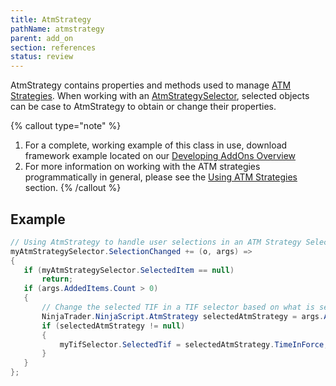 ```yaml
---
title: AtmStrategy
pathName: atmstrategy
parent: add_on
section: references
status: review
---
```


AtmStrategy contains properties and methods used to manage [ATM Strategies](advanced_trade_management_atm). When working with an [AtmStrategySelector](atmstrategyselector), selected objects can be case to AtmStrategy to obtain or change their properties.

{% callout type="note" %}

1. For a complete, working example of this class in use, download framework example located on our [Developing AddOns Overview](developing_add_ons)
2. For more information on working with the ATM strategies programmatically in general, please see the [Using ATM Strategies](using_atm_strategies) section.
{% /callout %}

## Example

```csharp
// Using AtmStrategy to handle user selections in an ATM Strategy Selector
myAtmStrategySelector.SelectionChanged += (o, args) =>
{
   if (myAtmStrategySelector.SelectedItem == null)
       return;
   if (args.AddedItems.Count > 0)
   {
       // Change the selected TIF in a TIF selector based on what is selected in the ATM Strategy Selector
       NinjaTrader.NinjaScript.AtmStrategy selectedAtmStrategy = args.AddedItems[0] as NinjaTrader.NinjaScript.AtmStrategy;
       if (selectedAtmStrategy != null)
       {
           myTifSelector.SelectedTif = selectedAtmStrategy.TimeInForce;
       }
   }
};
```

